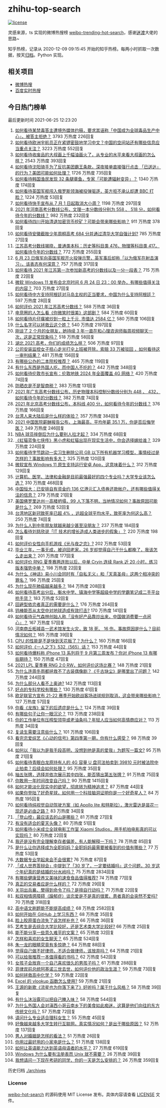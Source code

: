 # zhihu-top-search

[![license](https://img.shields.io/github/license/Arrackisarookie/zhihu-top-search)](https://github.com/Arrackisarookie/zhihu-top-search/blob/master/LICENSE)

灵感来源，ts 实现的微博热搜榜 [weibo-trending-hot-search](https://github.com/justjavac/weibo-trending-hot-search)，感谢[迷渡](https://github.com/justjavac)大佬的思路~

知乎热榜，记录从 2020-12-09 09:15:45 开始的知乎热榜。每两小时抓取一次数据，按天[归档](./archives)。Python 实现。

## 相关项目
+ [微博热搜](https://github.com/Arrackisarookie/weibo-hot-search)
+ [百度实时热搜](https://github.com/Arrackisarookie/baidu-hot-search)

## 今日热门榜单

<!-- Rank Begin -->

最后更新时间 2021-06-25 12:23:20

1. [如何看待某禁毒答主遭境外媒体约稿，要求其诬称「中国成为全球毒品生产中心」，被答主拒绝？](https://www.zhihu.com/question/466660263) 3793 万热度 226回复
1. [如何看待欧洲宇航员正在紧锣密鼓地学习中文？中国的空间站还有哪些信息应当重点关注？](https://www.zhihu.com/question/466521697) 3223 万热度 552回复
1. [如何看待收废品的大叔画上千幅油画火了，从专业的水平来看大叔画的怎么样？](https://www.zhihu.com/question/466839329) 2543 万热度 393回复
1. [如何看待沈阳骑手为了反抗美团霸王条款，深夜接单直接强行点击 「已送达」的行为？美团可能如何处理？](https://www.zhihu.com/question/465982752) 1726 万热度 735回复
1. [如何看待韩国渔民发现 32 条腿章鱼，专家「可能遭辐射变异」？](https://www.zhihu.com/question/466878537) 1340 万热度 174回复
1. [如何看待英国军舰闯入俄罗斯领海被投弹驱逐，英方拒不承认却遭 BBC 打脸？](https://www.zhihu.com/question/466996777) 1224 万热度 53回复
1. [如何看待快手宣布从 7 月 1 日起取消大小周？](https://www.zhihu.com/question/467143015) 1198 万热度 297回复
1. [2021 年河南高考分数线公布，文理一本分数线分别为 558 、 518 分，如何看待今年的分数线？](https://www.zhihu.com/question/466845813) 982 万热度 232回复
1. [如何看待四川开始清退加密货币挖矿？可能会带来哪些影响？](https://www.zhihu.com/question/466079044) 911 万热度 378回复
1. [如何看待安徽截肢少年周桐高考 684 分并通过清华大学自强计划?](https://www.zhihu.com/question/466893194) 785 万热度 27回复
1. [江苏高考分数线揭晓，普通类本科：历史等科目类 476，物理等科目类 417。如何看待今年的分数线？](https://www.zhihu.com/question/467115094) 772 万热度 255回复
1. [6 月 23 日俄军向英国军舰开火投弹示警，英军事后却称「以为俄军在射击演习」，该表态有何深意？](https://www.zhihu.com/question/466882658) 757 万热度 317回复
1. [如何看待 2021 年江苏第一次参加新高考的分数线以及一分一段表？](https://www.zhihu.com/question/467063713) 715 万热度 22回复
1. [微软 Windows 11 发布会北京时间 6 月 24 日 23：00 举办，有哪些值得关注的内容？](https://www.zhihu.com/question/466505839) 703 万热度 27回复
1. [如何看待中方支持阿根廷对马岛主权的正当要求，中国为什么支持阿根廷？](https://www.zhihu.com/question/467311565) 597 万热度 28回复
1. [如何评价 2021 年江苏高考分数线？](https://www.zhihu.com/question/467116422) 588 万热度 36回复
1. [电竞圈的人怎么看《你微笑时很美》这部剧？](https://www.zhihu.com/question/466744188) 584 万热度 60回复
1. [如何看待片仔癀被炒到一粒上千元, 市值达 2584 亿？](https://www.zhihu.com/question/466984445) 580 万热度 106回复
1. [什么名字可以拯救云这个姓？](https://www.zhihu.com/question/374976506) 540 万热度 2197回复
1. [刚谈了 2 个月的女朋友，她持续 3 年一直在和心理咨询师每周视频聊天一次，这是正常现象吗？](https://www.zhihu.com/question/466758235) 518 万热度 58回复
1. [湖北 2021 高考，你们的成绩怎么样？](https://www.zhihu.com/question/467256171) 506 万热度 97回复
1. [公司安装监控女子担心走光打伞上班被开除，索赔 33 万被驳回 ，如何看待这一审判结果？](https://www.zhihu.com/question/466782388) 481 万热度 156回复
1. [有哪些公办的二本院校推荐？](https://www.zhihu.com/question/407123693) 465 万热度 119回复
1. [有什么东西是外国人吃，而中国人不吃的？](https://www.zhihu.com/question/314472784) 442 万热度 348回复
1. [如何看待伦敦市长宣布：伦敦地铁 2024 年全面覆盖 4G 网络？](https://www.zhihu.com/question/466979963) 420 万热度 74回复
1. [防晒衣是不是智商税？](https://www.zhihu.com/question/398086368) 383 万热度 131回复
1. [2021 年广东高考分数线公布，历史物理本科控制分数线分别为 448 、 432，如何看待今年的分数线？](https://www.zhihu.com/question/466845905) 382 万热度 74回复
1. [2021 年北京高考分数线公布，本科线 400 分，如何看待今年的分数线？](https://www.zhihu.com/question/466845744) 376 万热度 166回复
1. [台湾人来大陆后是什么样的体验？](https://www.zhihu.com/question/403879552) 357 万热度 384回复
1. [2021 中国医院薪酬报告公布，上海最高，平均年薪 35.1 万，你是否后悔学医？](https://www.zhihu.com/question/466745043) 349 万热度 246回复
1. [NBA 球员摔倒后为什么要别人拉才起？](https://www.zhihu.com/question/20245636) 334 万热度 68回复
1. [《虹猫蓝兔七侠传》黑小虎和虹猫出现在现实生活中，你会选择嫁给谁？](https://www.zhihu.com/question/403110937) 329 万热度 224回复
1. [如何看待字节跳动一实习生删除公司 GB 以下所有机器学习模型，事情经过是怎样的？事故影响有多大？](https://www.zhihu.com/question/466656197) 325 万热度 120回复
1. [微软宣布 Windows 11 原生支持运行安卓 App，这意味着什么？](https://www.zhihu.com/question/467245680) 312 万热度 129回复
1. [计算机、医学、法律和金融是目前最强最好的四个专业吗？大学专业该怎么选？](https://www.zhihu.com/question/458947942) 310 万热度 468回复
1. [中国恒大：已安排自有资金约 136 亿港元汇入债券还款帐户，还有哪些值得关注的信息？](https://www.zhihu.com/question/467036379) 279 万热度 21回复
1. [美国佛罗里达州一高楼坍塌，99 人下落不明，当地情况如何？事故原因可能是什么？](https://www.zhihu.com/question/467303333) 269 万热度 52回复
1. [台湾地区新冠致死率已超 4% ，远超全球平均水平，致死率为何这么高？](https://www.zhihu.com/question/466839287) 250 万热度 74回复
1. [为什么人到中年朋友就越来越少甚至没朋友？](https://www.zhihu.com/question/365256729) 237 万热度 184回复
1. [怎么看待刘慈欣说「IT 技术的增长造成人类进步的假象」？](https://www.zhihu.com/question/26895899) 220 万热度 198回复
1. [如何评价女性向手机游戏《光与夜之恋》?](https://www.zhihu.com/question/464964538) 202 万热度 53回复
1. [毕业三年，一事无成，被迫回老家，26 岁却觉得自己干什么都晚了，我该怎么走出来？](https://www.zhihu.com/question/302335564) 201 万热度 177回复
1. [如何评价 RNG 夏季赛两连败以后，中单 Cryin 连续 Rank 近 20 小时，练习版本强势中单？](https://www.zhihu.com/question/466513563) 198 万热度 22回复
1. [为什么《神话》易小川会同时有「自私无义」和「天真圣母」这两个相冲突的罪名？](https://www.zhihu.com/question/465013423) 196 万热度 25回复
1. [为什么现在肺癌越来越多？](https://www.zhihu.com/question/454025025) 184 万热度 208回复
1. [如何看待高考出分后，衡水中学、镇海中学等超级中学的学霸笔记成二手平台抢手货？](https://www.zhihu.com/question/467025412) 183 万热度 52回复
1. [回避型依恋者真正的需要是什么？](https://www.zhihu.com/question/436686713) 176 万热度 264回复
1. [钨棒能否从太空中对地球造成有效打击?](https://www.zhihu.com/question/435706105) 170 万热度 141回复
1. [如何看待元气森林创始人称「没有好产品靠炒出来，中国做消费要一点闲心」？](https://www.zhihu.com/question/467016021) 167 万热度 57回复
1. [河南商丘柘城县一武术馆发生火灾，致 18 死、 16 伤，事故原因是什么？目前情况如何？](https://www.zhihu.com/question/467314141) 165 万热度 39回复
1. [CPU 的性能是不是快到天花板了？为什么？](https://www.zhihu.com/question/376567574) 160 万热度 166回复
1. [如何评价《一人之下》532（565）话？](https://www.zhihu.com/question/466970964) 153 万热度 44回复
1. [如何看待爆料称 iPhone 13 系列将于 9 月第三周发布？你对 iPhone 13 有哪些期待？](https://www.zhihu.com/question/466720248) 150 万热度 47回复
1. [2021 LPL 夏季赛 RNG 2:0 RW，如何评价这场比赛？](https://www.zhihu.com/question/467100639) 148 万热度 21回复
1. [为什么连周冬雨都拯救不了古装偶像剧？《千古玦尘》是哪里出了问题？](https://www.zhihu.com/question/465674599) 142 万热度 244回复
1. [为什么部分人看不上奥迪?](https://www.zhihu.com/question/465387085) 142 万热度 113回复
1. [好点的专科学校有哪些？](https://www.zhihu.com/question/371893205) 130 万热度 61回复
1. [欧足联官方宣布 21-22 赛季开始欧战客场进球规则取消，这会带来哪些影响？](https://www.zhihu.com/question/467193989) 127 万热度 57回复
1. [你看《龙族》留下的后遗症是什么？](https://www.zhihu.com/question/423464810) 124 万热度 39回复
1. [有哪些句子让你一眼沉沦？](https://www.zhihu.com/question/423369480) 113 万热度 238回复
1. [你的工作单位有压榨型领导或老油条吗？年轻人应当如何高情商应对？](https://www.zhihu.com/question/466322391) 113 万热度 34回复
1. [复读生需要注意些什么？](https://www.zhihu.com/question/406773709) 101 万热度 106回复
1. [看完恋爱综艺《心动的信号》第四季第一期，你有什么感受？](https://www.zhihu.com/question/466811742) 98 万热度 39回复
1. [如何以「我以为是我手段高明，没想到他是真的爱我」为题写一篇文?](https://www.zhihu.com/question/466644698) 95 万热度 21回复
1. [如何看待青眼白龙原持有人的 4G 容量 U 盘司法拍卖到 39810 元时被法院中止拍卖？后续会如何处理？](https://www.zhihu.com/question/466488978) 95 万热度 35回复
1. [抽五张牌，选择并依次展示其中四张，能否猜出第五张牌？](https://www.zhihu.com/question/460518784) 91 万热度 75回复
1. [你敢用一年时间改变自己吗？](https://www.zhihu.com/question/437098355) 90 万热度 1415回复
1. [如何才能淡化现实中的欲望，彻底转为精神追求？](https://www.zhihu.com/question/462735317) 87 万热度 44回复
1. [如果你登陆了好奇星球，如何用一个科技脑洞证明你是一个好奇星人？](https://www.zhihu.com/question/467076664) 84 万热度 195回复
1. [如何看待纯视觉自动驾驶方案（如 Apollo lite 和特斯拉），激光雷达是昙花一现还是必由之路？](https://www.zhihu.com/question/466297901) 83 万热度 34回复
1. [「登山控」最应该去的山是哪些？](https://www.zhihu.com/question/466789190) 81 万热度 27回复
1. [有没有适合的夏天头像？](https://www.zhihu.com/question/391784085) 80 万热度 51回复
1. [如何看待小米成立全球电影工作室 Xiaomi Studios，用手机拍电影真的可以实现吗？](https://www.zhihu.com/question/466545246) 80 万热度 22回复
1. [我还是没有完全理解幸存者偏差，有人能解释一下吗？](https://www.zhihu.com/question/466663677) 78 万热度 85回复
1. [是什么让你选择成为全职妈妈？全职妈妈最需要被看到的价值有哪些？](https://www.zhihu.com/question/466549736) 77 万热度 53回复
1. [大数据专业学起来会不会很累?](https://www.zhihu.com/question/436625127) 76 万热度 87回复
1. [「成人世界答辩会」中提到了「30 岁了，一定要结婚吗」这个问题，30 岁这个年纪真的是结婚的分水岭吗？](https://www.zhihu.com/question/398488659) 75 万热度 2834回复
1. [有哪些健康营养又美味的速食食品值得推荐?](https://www.zhihu.com/question/51992329) 74 万热度 77回复
1. [真正的交易者应是什么样的？](https://www.zhihu.com/question/466421913) 72 万热度 29回复
1. [关羽出兵襄、樊得到命令了吗？是擅自行动吗？](https://www.zhihu.com/question/466186825) 71 万热度 22回复
1. [和双相情感障碍（躁郁症）谈恋爱是不是真的很累，患者真的会突然不爱吗?](https://www.zhihu.com/question/270408098) 70 万热度 318回复
1. [高中语文刷题能不能提高成绩？](https://www.zhihu.com/question/37301560) 68 万热度 2582回复
1. [如何开始在 GitHub 上学习东西？](https://www.zhihu.com/question/30119197) 68 万热度 35回复
1. [脸上胶原蛋白流失了该怎样补充？](https://www.zhihu.com/question/325891357) 66 万热度 36回复
1. [艺考生是去综合大学比较好，还是艺术类大学比较好?](https://www.zhihu.com/question/401813153) 66 万热度 25回复
1. [能不能分享一些意久难平的文案？](https://www.zhihu.com/question/461769273) 65 万热度 32回复
1. [怎样和喜欢的女生聊天？](https://www.zhihu.com/question/269469147) 65 万热度 524回复
1. [朱一龙的眼睛究竟有多惊艳？](https://www.zhihu.com/question/288618450) 64 万热度 88回复
1. [觉得自己做不好律师，不适合做律师，该放弃吗？](https://www.zhihu.com/question/466928615) 64 万热度 21回复
1. [可以给我推荐一本值得看的书吗？](https://www.zhihu.com/question/462477409) 62 万热度 542回复
1. [女孩子会放弃一个自己喜欢很久的男孩子吗？](https://www.zhihu.com/question/464730953) 61 万热度 288回复
1. [菲律宾前总统阿基诺三世去世，如何评价他的政治生涯？](https://www.zhihu.com/question/467004815) 59 万热度 73回复
1. [如何拯救高中化学？](https://www.zhihu.com/question/283418172) 59 万热度 22回复
1. [Excel 的 vlookup 函数怎么使用?](https://www.zhihu.com/question/29178585) 59 万热度 21回复
1. [王源的新歌《流星也为你落下来了》好听吗？属于什么风格？](https://www.zhihu.com/question/465486549) 58 万热度 39回复
1. [有什么沐浴露可以把自己腌入味？](https://www.zhihu.com/question/48929487) 58 万热度 544回复
1. [为什么外国人会对滇西小哥云南乡下的美食如此痴迷，这算是他们向往的东方传统文化吗？](https://www.zhihu.com/question/466627104) 57 万热度 72回复
1. [请问什么专业适合理科女生？](https://www.zhihu.com/question/453285867) 55 万热度 45回复
1. [好像越来越多大学生转行互联网，真实情况如何？是出于哪些原因？](https://www.zhihu.com/question/459260995) 52 万热度 137回复
1. [男人对婚姻是怎样的看法？](https://www.zhihu.com/question/457019241) 51 万热度 26回复
1. [你用过最好用的小家电是什么？](https://www.zhihu.com/question/455984065) 51 万热度 138回复
1. [如何让英语能力达到英语母语者的水平？](https://www.zhihu.com/question/276101963) 27 万热度 619回复
1. [Windows 为什么要有注册表而 Unix 就不需要？](https://www.zhihu.com/question/20443070) 26 万热度 39回复
1. [我想请问一下现在考研的同学，你的一天是怎么安排的？](https://www.zhihu.com/question/410450910) 26 万热度 359回复
<!-- Rank End -->

历史归档 [./archives](./archives)

### License

[weibo-hot-search](https://github.com/Arrackisarookie/zhihu-top-search) 的源码使用 MIT License 发布。具体内容请查看 [LICENSE](./LICENSE) 文件。
